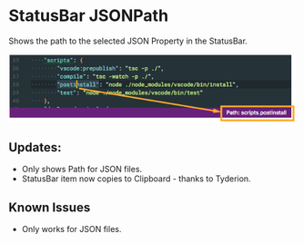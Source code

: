 # StatusBar JSONPath

Shows the path to the selected JSON Property in the StatusBar.

![JSONPath](resources/jsonpath.png)

## Updates:

* Only shows Path for JSON files.
* StatusBar item now copies to Clipboard - thanks to Tyderion.

## Known Issues

* Only works for JSON files.
